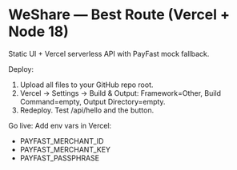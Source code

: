 # WeShare — Best Route (Vercel + Node 18)
Static UI + Vercel serverless API with PayFast mock fallback.

Deploy:
1) Upload all files to your GitHub repo root.
2) Vercel → Settings → Build & Output: Framework=Other, Build Command=empty, Output Directory=empty.
3) Redeploy. Test /api/hello and the button.

Go live:
Add env vars in Vercel:
- PAYFAST_MERCHANT_ID
- PAYFAST_MERCHANT_KEY
- PAYFAST_PASSPHRASE
